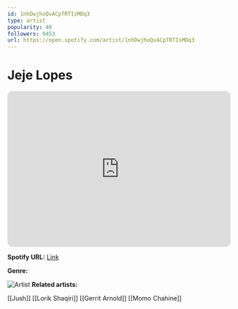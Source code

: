 ```yaml
---
id: 1nhDwjhoQvACpTRTIsMDq3
type: artist
popularity: 40
followers: 9453
url: https://open.spotify.com/artist/1nhDwjhoQvACpTRTIsMDq3
---
```

# Jeje Lopes

<iframe style="border-radius:12px" src="https://open.spotify.com/embed/artist/1nhDwjhoQvACpTRTIsMDq3" width="100%" height="352" frameBorder="0" allowfullscreen="" allow="autoplay; clipboard-write; encrypted-media; fullscreen; picture-in-picture" loading="lazy"></iframe>

**Spotify URL:** [Link](https://open.spotify.com/artist/1nhDwjhoQvACpTRTIsMDq3)

**Genre:** 

![Artist](https://i.scdn.co/image/ab6761610000e5eb00b3c6edcc5647f86a9ef888)
**Related artists:**

[[Jush]]
[[Lorik Shaqiri]]
[[Gerrit Arnold]]
[[Momo Chahine]]
